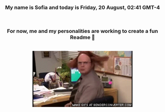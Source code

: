 


<div align="center">
<h3 >My name is Sofia and today is Friday, 20 August, 02:41 GMT-4</h3><br>
<h3 >For now, me and my personalities are working to create a fun Readme 👋
</h3><br>
<img src='img/dwight.gif' alt='working...'/>
</div>
